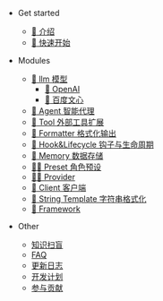 - Get started
  - [:bookmark_tabs: 介绍](README.md)
  - [:bookmark: 快速开始](get_started/quick_start.md#快速开始)

- Modules
  - [:notebook_with_decorative_cover: llm 模型](modules/llm/llm.md#llm)
    - [:closed_book: OpenAI](modules/llm/openai.md#openai)
    - [:green_book: 百度文心](modules/llm/erniebot.md#百度文心erniebot)
  - [:robot: Agent 智能代理](modules/agent.md#agent)
  - [:toolbox: Tool 外部工具扩展](modules/tools.md#简介)
  - [🐠 Formatter 格式化输出](modules/formatter.md#简介)
  - [:probing_cane: Hook&Lifecycle 钩子与生命周期](modules/hook.md#what-is-hook)
  - [:department_store: Memory 数据存储](modules/memory.md#memory)
  - [:man_in_tuxedo: Preset 角色预设](modules/preset.md#preset-角色预设)
  - [:man_with_probing_cane: Provider](modules/provider.md#provider)
  - [:muscle: Client 客户端](modules/client.md#client)
  - [:helicopter: String Template 字符串格式化](modules/other/string_template.md#string-template)
  - [:hiking_boot: Framework](modules/framework.md#framework)

- Other
  - [知识扫盲](other/knowledge.md) 
  - [FAQ](other/faq.md)
  - [更新日志](other/update.md)
  - [开发计划](other/plan.md)
  - [参与贡献](other/contribution.md)
